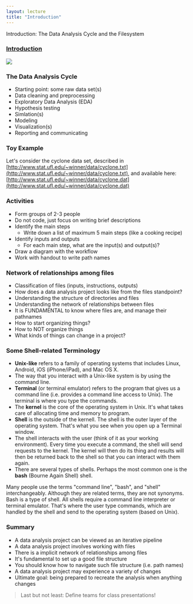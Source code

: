 ```yaml
---
layout: lecture
title: "Introduction"
---
```


<p class="message">
  Introduction: The Data Analysis Cycle and the Filesystem
</p>


<h3>
	<span class="fa fa-picture-o fa-lg main-list-item-icon"></span> 
	<a href="" target="_blank">Introduction</a>
</h3>


<a href="http://www.phdcomics.com/comics/archive/phd053104s.gif" target="_blank"><img src="http://www.phdcomics.com/comics/archive/phd053104s.gif"></a>


### The Data Analysis Cycle

- Starting point: some raw data set(s)
- Data cleaning and preprocessing
- Exploratory Data Analysis (EDA)
- Hypothesis testing
- Simlation(s)
- Modeling
- Visualization(s)
- Reporting and communicating


### Toy Example

Let's consider the cyclone data set, described in 
[http://www.stat.ufl.edu/~winner/data/cyclone.txt](http://www.stat.ufl.edu/~winner/data/cyclone.txt), and available here:
[http://www.stat.ufl.edu/~winner/data/cyclone.dat](http://www.stat.ufl.edu/~winner/data/cyclone.dat)


### Activities

- Form groups of 2-3 people
- Do not code, just focus on writing brief descriptions
- Identify the main steps
	+ Write down a list of maximum 5 main steps (like a cooking recipe)
- Identify inputs and outputs
	+ For each main step, what are the input(s) and output(s)?
- Draw a diagram with the workflow
- Work with handout to write path names


### Network of relationships among files

- Classification of files (inputs, instructions, outputs)
- How does a data analysis project looks like from the files standpoint?
- Understanding the structure of directories and files
- Understanding the network of relationships between files
- It is FUNDAMENTAL to know where files are, and manage their pathnames
- How to start organizing things?
- How to NOT organize things
- What kinds of things can change in a project?


### Some Shell-related Terminology

- __Unix-like__ refers to a family of operating systems that 
includes Linux, Android, iOS (iPhone/iPad), and Mac OS X.
- The way that you interact with a Unix-like system is by using the command line.
- __Terminal__ (or terminal emulator) refers to the program that gives us a command line (i.e. provides a command line access to Unix). The terminal is where you type the commands. 
- The __kernel__ is the core of the operating system in Unix.  It's what takes care of allocating time and memory to program.
- __Shell__ is the outside of the kernell. The shell is the outer layer of the operating system. That's what you see when you open up a Terminal window.
- The shell interacts with the user (think of it as your working environment). Every time you execute a command, the shell will send requests to the kernel. The kernel will then do its thing and results will then be returned back to the shell so that you can interact with them again.
- There are several types of shells. Perhaps the most common one is the __bash__ (Bourne Again Shell) shell.

Many people use the terms "command line", "bash", and "shell" interchangeably. Although they are related terms, they are not synonyms. Bash is a type of shell. All shells require a command line interpreter or terminal emulator. That's where the user type commands, which are handled by the shell and send to the operating system (based on Unix).


### Summary

- A data analysis project can be viewed as an iterative pipeline
- A data analysis project involves working with files
- There is a implicit network of relationships among files
- It's fundamental to set up a good file structure
- You should know how to navigate such file structure (i.e. path names)
- A data analysis project may experience a variety of changes
- Ultimate goal: being prepared to recreate the analysis when anything changes


> Last but not least: Define teams for class presentations!
